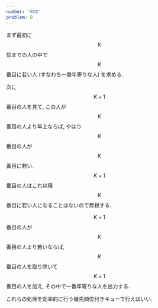 ```yaml
---
number: '028'
problem: B
---
```

まず最初に $$ K $$ 位までの人の中で $$ K $$ 番目に若い人 (すなわち一番年寄りな人) を求める.

次に $$ K+1 $$ 番目の人を見て, この人が $$ K $$ 番目の人より年上ならば, やはり $$ K $$ 番目の人が $$ K $$ 番目に若い. $$ K+1 $$ 番目の人はこれ以降 $$ K $$ 番目に若い人になることはないので無視する.

$$ K+1 $$ 番目の人が $$ K $$ 番目の人より若いならば, $$ K $$ 番目の人を取り除いて $$ K+1 $$ 番目の人を加え, その中で一番年寄りな人を出力する.

これらの処理を効率的に行う優先順位付きキューで行えばいい.
